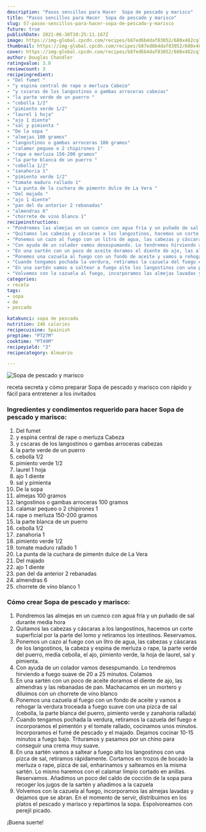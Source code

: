 ```yaml
---
description: "Pasos sencillos para Hacer  Sopa de pescado y marisco"
title: "Pasos sencillos para Hacer  Sopa de pescado y marisco"
slug: 57-pasos-sencillos-para-hacer-sopa-de-pescado-y-marisco
future: true
publishDate: 2021-06-30T10:25:11.167Z
image: https://img-global.cpcdn.com/recipes/b87ed6b4daf83052/680x482cq70/sopa-de-pescado-y-marisco-foto-principal.jpg
thumbnail: https://img-global.cpcdn.com/recipes/b87ed6b4daf83052/680x482cq70/sopa-de-pescado-y-marisco-foto-principal.jpg
cover: https://img-global.cpcdn.com/recipes/b87ed6b4daf83052/680x482cq70/sopa-de-pescado-y-marisco-foto-principal.jpg
author: Douglas Chandler
ratingvalue: 3.8
reviewcount: 3
recipeingredient:
- "Del fumet "
- "y espina central de rape o merluza Cabeza"
- "y cscaras de los langostinos o gambas arroceras cabezas"
- "la parte verde de un puerro "
- "cebolla 1/2"
- "pimiento verde 1/2"
- "laurel 1 hoja"
- "ajo 1 diente"
- "sal y pimienta "
- "De la sopa "
- "almejas 100 gramos"
- "langostinos o gambas arroceras 100 gramos"
- "calamar pequeo o 2 chipirones 1"
- "rape o merluza 150-200 gramos"
- "la parte blanca de un puerro "
- "cebolla 1/2"
- "zanahoria 1"
- "pimiento verde 1/2"
- "tomate maduro rallado 1"
- "La punta de la cuchara de pimentn dulce de La Vera "
- "Del majado "
- "ajo 1 diente"
- "pan del da anterior 2 rebanadas"
- "almendras 6"
- "chorrete de vino blanco 1"
recipeinstructions:
- "Pondremos las almejas en un cuenco con agua fría y un puñado de sal durante media hora"
- "Quitamos las cabezas y cáscaras a los langostinos, hacemos un corte superficial por la parte del lomo y retiramos los intestinos. Reservamos."
- "Ponemos un cazo al fuego con un litro de agua, las cabezas y cáscaras de los langostinos, la cabeza y espina de merluza o rape, la parte verde del puerro, media cebolla, el ajo, pimiento verde, la hoja de laurel, sal y pimienta."
- "Con ayuda de un colador vamos desespumando. Lo tendremos hirviendo a fuego suave de 20 a 25 minutos. Colamos"
- "En una sartén con un poco de aceite doramos el diente de ajo, las almendras y las rebanadas de pan. Machacamos en un mortero y diluimos con un chorrete de vino blanco"
- "Ponemos una cazuela al fuego con un fondo de aceite y vamos a rehogar la verdura troceada a fuego suave con una pizca de sal (cebolla, la parte blanca del puerro, pimiento verde y zanahoria rallada)"
- "Cuando tengamos pochada la verdura, retiramos la cazuela del fuego e incorporamos el pimentón y el tomate rallado, cocinamos unos minutos. Incorporamos el fumé de pescado y el majado. Dejamos cocinar 10-15 minutos a fuego bajo. Trituramos y pasamos por un chino para conseguir una crema muy suave."
- "En una sartén vamos a saltear a fuego alto los langostinos con una pizca de sal, retiramos rápidamente. Cortamos en trozos de bocado la merluza o rape, pizca de sal, enharinamos y salteamos en la misma sartén. Lo mismo haremos con el calamar limpio cortado en anillas. Reservamos. Añadimos un poco del caldo de cocción de la sopa para recoger los jugos de la sartén y añadimos a la cazuela"
- "Volvemos con la cazuela al fuego, incorporamos las almejas lavadas y dejamos que se abran. En el momento de servir, distribuimos en los platos el pescado y marisco y repartimos la sopa. Espolvoreamos con perejil picado."
categories:
- receta
tags:
- sopa
- de
- pescado

katakunci: sopa de pescado 
nutrition: 246 calories
recipecuisine: Spainish
preptime: "PT27M"
cooktime: "PT49M"
recipeyield: "3"
recipecategory: Almuerzo

---
```



![Sopa de pescado y marisco](https://img-global.cpcdn.com/recipes/b87ed6b4daf83052/680x482cq70/sopa-de-pescado-y-marisco-foto-principal.jpg)

receta secreta y cómo preparar Sopa de pescado y marisco con rápido y fácil para entretener a los invitados

<!--inarticleads1-->

### Ingredientes y condimentos requerido para hacer Sopa de pescado y marisco:

1. Del fumet 
1. y espina central de rape o merluza Cabeza
1. y cscaras de los langostinos o gambas arroceras cabezas
1. la parte verde de un puerro 
1. cebolla 1/2
1. pimiento verde 1/2
1. laurel 1 hoja
1. ajo 1 diente
1. sal y pimienta 
1. De la sopa 
1. almejas 100 gramos
1. langostinos o gambas arroceras 100 gramos
1. calamar pequeo o 2 chipirones 1
1. rape o merluza 150-200 gramos
1. la parte blanca de un puerro 
1. cebolla 1/2
1. zanahoria 1
1. pimiento verde 1/2
1. tomate maduro rallado 1
1. La punta de la cuchara de pimentn dulce de La Vera 
1. Del majado 
1. ajo 1 diente
1. pan del da anterior 2 rebanadas
1. almendras 6
1. chorrete de vino blanco 1



<!--inarticleads2-->

### Cómo crear Sopa de pescado y marisco:

1. Pondremos las almejas en un cuenco con agua fría y un puñado de sal durante media hora
1. Quitamos las cabezas y cáscaras a los langostinos, hacemos un corte superficial por la parte del lomo y retiramos los intestinos. Reservamos.
1. Ponemos un cazo al fuego con un litro de agua, las cabezas y cáscaras de los langostinos, la cabeza y espina de merluza o rape, la parte verde del puerro, media cebolla, el ajo, pimiento verde, la hoja de laurel, sal y pimienta.
1. Con ayuda de un colador vamos desespumando. Lo tendremos hirviendo a fuego suave de 20 a 25 minutos. Colamos
1. En una sartén con un poco de aceite doramos el diente de ajo, las almendras y las rebanadas de pan. Machacamos en un mortero y diluimos con un chorrete de vino blanco
1. Ponemos una cazuela al fuego con un fondo de aceite y vamos a rehogar la verdura troceada a fuego suave con una pizca de sal (cebolla, la parte blanca del puerro, pimiento verde y zanahoria rallada)
1. Cuando tengamos pochada la verdura, retiramos la cazuela del fuego e incorporamos el pimentón y el tomate rallado, cocinamos unos minutos. Incorporamos el fumé de pescado y el majado. Dejamos cocinar 10-15 minutos a fuego bajo. Trituramos y pasamos por un chino para conseguir una crema muy suave.
1. En una sartén vamos a saltear a fuego alto los langostinos con una pizca de sal, retiramos rápidamente. Cortamos en trozos de bocado la merluza o rape, pizca de sal, enharinamos y salteamos en la misma sartén. Lo mismo haremos con el calamar limpio cortado en anillas. Reservamos. Añadimos un poco del caldo de cocción de la sopa para recoger los jugos de la sartén y añadimos a la cazuela
1. Volvemos con la cazuela al fuego, incorporamos las almejas lavadas y dejamos que se abran. En el momento de servir, distribuimos en los platos el pescado y marisco y repartimos la sopa. Espolvoreamos con perejil picado.



¡Buena suerte!

